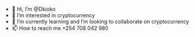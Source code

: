 - 👋 Hi, I’m @Dkioko
- 👀 I’m interested in cryptocurrency
- 🌱 I’m currently learning and I’m looking to collaborate on cryptocurrency
- 📫 How to reach me +254 708 042 980

<!---
Dkioko/Dkioko is a ✨ special ✨ repository because its `README.md` (this file) appears on your GitHub profile.
You can click the Preview link to take a look at your changes.
--->
